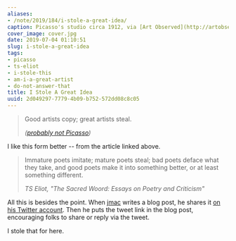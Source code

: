 ```yaml
---
aliases:
- /note/2019/184/i-stole-a-great-idea/
caption: Picasso's studio circa 1912, via [Art Observed](http://artobserved.com/2011/03/go-see-new-york-picasso-guitars-1912-1914-at-the-moma-through-june-06-2011/)
cover_image: cover.jpg
date: 2019-07-04 01:10:51
slug: i-stole-a-great-idea
tags:
- picasso
- ts-eliot
- i-stole-this
- am-i-a-great-artist
- do-not-answer-that
title: I Stole A Great Idea
uuid: 2d049297-7779-4b09-b752-572dd08c8c05
---
```


> Good artists copy; great artists steal.
>
> <cite>([probably not Picasso](https://quoteinvestigator.com/2013/03/06/artists-steal/))</cite>

I like this form better -- from the article linked above.

> Immature poets imitate; mature poets steal; bad poets deface what they take,
> and good poets make it into something better, or at least something different.
>
> <cite>TS Eliot, "The Sacred Woord: Essays on Poetry and Criticism"</cite>

All this is besides the point. When [jmac][] writes a blog post, he shares it [on his Twitter account][]. Then he puts the tweet link in the blog post, encouraging folks to share or reply via the tweet.

I stole that for here.

[jmac]: https://jmac.org/
[on his Twitter account]: https://twitter.com/jmacdotorg